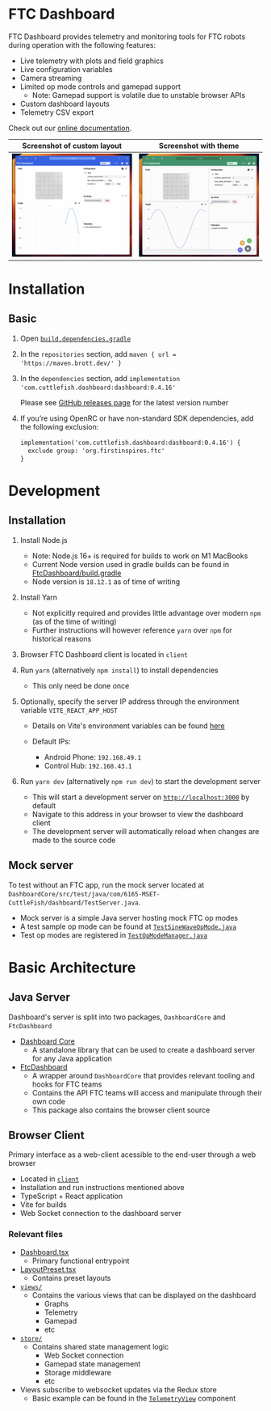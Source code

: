 # FTC Dashboard

FTC Dashboard provides telemetry and monitoring tools for FTC robots during operation with the following features:

- Live telemetry with plots and field graphics
- Live configuration variables
- Camera streaming
- Limited op mode controls and gamepad support
  - Note: Gamepad support is volatile due to unstable browser APIs
- Custom dashboard layouts
- Telemetry CSV export

Check out our [online documentation](https://6165-MSET-CuttleFish.github.io/ftc-dashboard).

|       Screenshot of custom layout        |          Screenshot with theme           |
| :--------------------------------------: | :--------------------------------------: |
| ![](docs/images/readme-screenshot-2.jpg) | ![](docs/images/readme-screenshot-1.jpg) |

# Installation

## Basic

1. Open [`build.dependencies.gradle`](https://github.com/FIRST-Tech-Challenge/FtcRobotController/blob/master/build.dependencies.gradle)
2. In the `repositories` section, add `maven { url = 'https://maven.brott.dev/' }`
3. In the `dependencies` section, add `implementation 'com.cuttlefish.dashboard:dashboard:0.4.16'`

    Please see [GitHub releases page](https://github.com/6165-MSET-CuttleFish/dashboard-plus/releases) for the latest version number

4. If you’re using OpenRC or have non-standard SDK dependencies, add the following exclusion:

    ```
    implementation('com.cuttlefish.dashboard:dashboard:0.4.16') {
      exclude group: 'org.firstinspires.ftc'
    }
    ```

# Development

## Installation

1. Install Node.js

   - Note: Node.js 16+ is required for builds to work on M1 MacBooks
   - Current Node version used in gradle builds can be found in [FtcDashboard/build.gradle](https://github.com/6165-MSET-CuttleFish/dashboard-plus/blob/master/FtcDashboard/build.gradle#L33)
   - Node version is `18.12.1` as of time of writing

2. Install Yarn

   - Not explicitly required and provides little advantage over modern `npm` (as of the time of writing)
   - Further instructions will however reference `yarn` over `npm` for historical reasons

3. Browser FTC Dashboard client is located in `client`

4. Run `yarn` (alternatively `npm install`) to install dependencies

   - This only need be done once

5. Optionally, specify the server IP address through the environment variable `VITE_REACT_APP_HOST`

   - Details on Vite's environment variables can be found [here](https://vitejs.dev/guide/env-and-mode.html)

   - Default IPs:
     - Android Phone: `192.168.49.1`
     - Control Hub: `192.168.43.1`

6. Run `yarn dev` (alternatively `npm run dev`) to start the development server

   - This will start a development server on [`http://localhost:3000`](http://localhost:3000) by default
   - Navigate to this address in your browser to view the dashboard client
   - The development server will automatically reload when changes are made to the source code

## Mock server

To test without an FTC app, run the mock server located at `DashboardCore/src/test/java/com/6165-MSET-CuttleFish/dashboard/TestServer.java`.

- Mock server is a simple Java server hosting mock FTC op modes
- A test sample op mode can be found at [`TestSineWaveOpMode.java`](https://github.com/6165-MSET-CuttleFish/dashboard-plus/blob/master/DashboardCore/src/test/java/com/cuttlefish/dashboard/TestSineWaveOpMode.java)
- Test op modes are registered in [`TestOpModeManager.java`](https://github.com/6165-MSET-CuttleFish/dashboard-plus/blob/8ac8b29257dede5f4a13c440fe6756efc270cbb8/DashboardCore/src/test/java/com/6165-MSET-CuttleFish/dashboard/testopmode/TestOpModeManager.java#L10)

# Basic Architecture

## Java Server

Dashboard's server is split into two packages, `DashboardCore` and `FtcDashboard`

- [Dashboard Core](https://github.com/6165-MSET-CuttleFish/dashboard-plus/tree/master/DashboardCore/src/main/java/com/cuttlefish/dashboard)
  - A standalone library that can be used to create a dashboard server for any Java application
- [FtcDashboard](https://github.com/6165-MSET-CuttleFish/dashboard-plus/tree/master/FtcDashboard/src/main/java/com/cuttlefish/dashboard)
  - A wrapper around `DashboardCore` that provides relevant tooling and hooks for FTC teams
  - Contains the API FTC teams will access and manipulate through their own code
  - This package also contains the browser client source

## Browser Client

Primary interface as a web-client acessible to the end-user through a web browser

- Located in [`client`](https://github.com/6165-MSET-CuttleFish/dashboard-plus/tree/master/client)
- Installation and run instructions mentioned above
- TypeScript + React application
- Vite for builds
- Web Socket connection to the dashboard server

### Relevant files

- [Dashboard.tsx](https://github.com/6165-MSET-CuttleFish/dashboard-plus/blob/master/client/src/components/Dashboard/Dashboard.tsx)
  - Primary functional entrypoint
- [LayoutPreset.tsx](https://github.com/6165-MSET-CuttleFish/dashboard-plus/blob/master/client/src/enums/LayoutPreset.tsx)
  - Contains preset layouts
- [`views/`](https://github.com/6165-MSET-CuttleFish/dashboard-plus/tree/master/client/src/components/views)
  - Contains the various views that can be displayed on the dashboard
    - Graphs
    - Telemetry
    - Gamepad
    - etc
- [`store/`](https://github.com/6165-MSET-CuttleFish/dashboard-plus/tree/master/client/src/store)
  - Contains shared state management logic
    - Web Socket connection
    - Gamepad state management
    - Storage middleware
    - etc
- Views subscribe to websocket updates via the Redux store
  - Basic example can be found in the [`TelemetryView`](https://github.com/6165-MSET-CuttleFish/dashboard-plus/blob/8ac8b29257dede5f4a13c440fe6756efc270cbb8/FtcDashboard/dash/src/components/views/TelemetryView.tsx#L21) component

